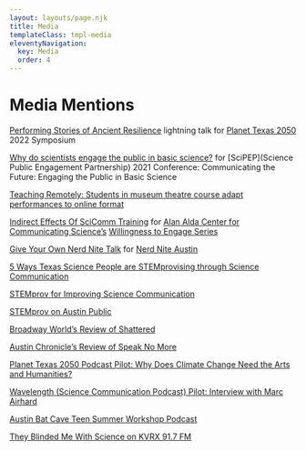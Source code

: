 ```yaml
---
layout: layouts/page.njk
title: Media
templateClass: tmpl-media
eleventyNavigation:
  key: Media
  order: 4
---
```

# Media Mentions

[Performing Stories of Ancient Resilience](https://www.youtube.com/clip/Ugkx_ogKxA7BFKJ-XND3yXnWuXeTRLmdR3V4) lightning talk for [Planet Texas 2050](https://bridgingbarriers.utexas.edu/planet-texas-2050) 2022 Symposium

[Why do scientists engage the public in basic science?](https://www.youtube.com/watch?v=PexDZEll2TE&list=PLX-OjlVs8NUIZUATtVnnAj5aDuoNrgJ06&index=16&ab_channel=SciPEP) for [SciPEP](Science Public Engagement Partnership) 2021 Conference: Communicating the Future: Engaging the Public in Basic Science

[Teaching Remotely: Students in museum theatre course adapt performances to online format](https://finearts.utexas.edu/news/teaching-remotely-students-museum-theatre-course-adapt-performances-online-format)

[Indirect Effects Of SciComm Training](https://www.stonybrook.edu/commcms/alda-center/thelink/posts/Indirect_Effects_scicomm.php) for [Alan Alda Center for Communicating Science’s](https://aldacenter.org/) [Willingness to Engage Series](https://www.stonybrook.edu/commcms/alda-center/thelink/listing.php?tag=willingness%20to%20engage)

[Give Your Own Nerd Nite Talk](https://vimeo.com/280637940) for [Nerd Nite Austin](https://austin.nerdnite.com/)

[5 Ways Texas Science People are STEMprovising through Science Communication](https://cns.utexas.edu/news/5-ways-texas-science-folks-are-stemprovising-through-science-communication)

[STEMprov for Improving Science Communication](https://www3.beacon-center.org/blog/2017/06/12/science-communication-strategies-stemprov-by-rayna-harris/)

[STEMprov on Austin Public](https://www.youtube.com/watch?v=F1erduNmePY&ab_channel=NicBennett)

[Broadway World’s Review of Shattered](https://www.broadwayworld.com/austin/article/BWW-Review-SHATTERED-is-a-Fascinating-Unscripted-Experience-20190124)

[Austin Chronicle’s Review of Speak No More](https://www.austinchronicle.com/arts/2018-01-19/goldens-speak-no-more/)

[Planet Texas 2050 Podcast Pilot: Why Does Climate Change Need the Arts and Humanities?](https://soundcloud.com/theawkwardoff/planet-texas-2050-podcast-pilot)

[Wavelength (Science Communication Podcast) Pilot: Interview with Marc Airhard](https://soundcloud.com/theawkwardoff/wavelength-episode-1-marc-airhart)

[Austin Bat Cave Teen Summer Workshop Podcast](https://austinbatcave.org/2016/08/12/abc-all-summer-sixteen/)

[They Blinded Me With Science on KVRX 91.7 FM](https://tbmws.podbean.com/)
